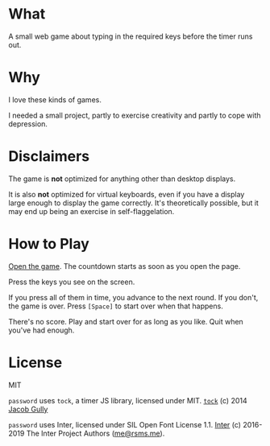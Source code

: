# What

A small web game about typing in the required keys before the timer runs out.

# Why

I love these kinds of games.

I needed a small project, partly to exercise creativity and partly to cope with depression.

# Disclaimers

The game is **not** optimized for anything other than desktop displays.

It is also **not** optimized for virtual keyboards, even if you have a display large enough to display the game correctly. It's theoretically possible, but it may end up being an exercise in self-flaggelation.

# How to Play

[Open the game](https://firebrandcoding.github.io/password). The countdown starts as soon as you open the page.

Press the keys you see on the screen.

If you press all of them in time, you advance to the next round. If you don't, the game is over. Press `[Space]` to start over when that happens.

There's no score. Play and start over for as long as you like. Quit when you've had enough.

# License

MIT

`password` uses `tock`, a timer JS library, licensed under MIT. [`tock`](https://github.com/mrchimp/tock) (c) 2014 [Jacob Gully](https://github.com/mrchimp)

`password` uses Inter, licensed under SIL Open Font License 1.1. [Inter](https://github.com/rsms/inter) (c) 2016-2019 The Inter Project Authors (me@rsms.me).